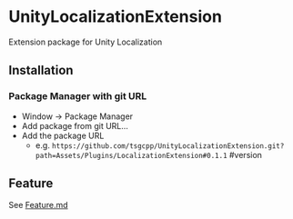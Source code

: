 # UnityLocalizationExtension
Extension package for Unity Localization

## Installation

### Package Manager with git URL
- Window -> Package Manager
- Add package from git URL...
- Add the package URL
  - e.g. `https://github.com/tsgcpp/UnityLocalizationExtension.git?path=Assets/Plugins/LocalizationExtension#0.1.1` #version


## Feature
See [Feature.md](./Documentations/Feature.md)
